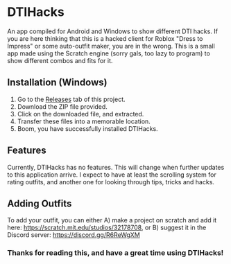 # DTIHacks
An app compiled for Android and Windows to show different DTI hacks. If you are here thinking that this is a hacked client for Roblox "Dress to Impress" or some auto-outfit maker, you are in the wrong. This is a small app made using the Scratch engine (sorry gals, too lazy to program) to show different combos and fits for it.
## Installation (Windows)
1. Go to the [Releases](https://github.com/1z-k0/DTIHacks/releases) tab of this project.
2. Download the ZIP file provided.
3. Click on the downloaded file, and extracted.
4. Transfer these files into a memorable location.
5. Boom, you have successfully installed DTIHacks.
## Features
Currently, DTIHacks has no features. This will change when further updates to this application arrive. I expect to have at least the scrolling system for rating outfits, and another one for looking through tips, tricks and hacks. 
## Adding Outfits
To add your outfit, you can either A) make a project on scratch and add it here: https://scratch.mit.edu/studios/32178708, or B) suggest it in the Discord server: https://discord.gg/R6ReWgXM
### Thanks for reading this, and have a great time using DTIHacks!
